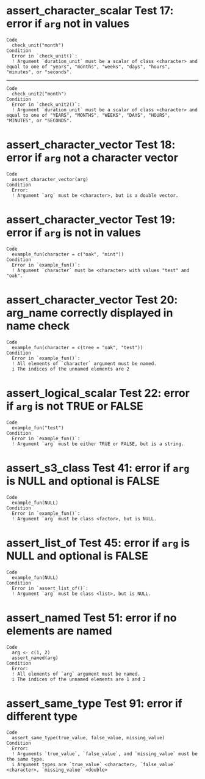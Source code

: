 # assert_character_scalar Test 17: error if `arg` not in values

    Code
      check_unit("month")
    Condition
      Error in `check_unit()`:
      ! Argument `duration_unit` must be a scalar of class <character> and equal to one of "years", "months", "weeks", "days", "hours", "minutes", or "seconds".

---

    Code
      check_unit2("month")
    Condition
      Error in `check_unit2()`:
      ! Argument `duration_unit` must be a scalar of class <character> and equal to one of "YEARS", "MONTHS", "WEEKS", "DAYS", "HOURS", "MINUTES", or "SECONDS".

# assert_character_vector Test 18: error if `arg` not a character vector

    Code
      assert_character_vector(arg)
    Condition
      Error:
      ! Argument `arg` must be <character>, but is a double vector.

# assert_character_vector Test 19: error if `arg` is not in values

    Code
      example_fun(character = c("oak", "mint"))
    Condition
      Error in `example_fun()`:
      ! Argument `character` must be <character> with values "test" and "oak".

# assert_character_vector Test 20: arg_name correctly displayed in name check

    Code
      example_fun(character = c(tree = "oak", "test"))
    Condition
      Error in `example_fun()`:
      ! All elements of `character` argument must be named.
      i The indices of the unnamed elements are 2

# assert_logical_scalar Test 22: error if `arg` is not TRUE or FALSE

    Code
      example_fun("test")
    Condition
      Error in `example_fun()`:
      ! Argument `arg` must be either TRUE or FALSE, but is a string.

# assert_s3_class Test 41: error if `arg` is NULL and optional is FALSE

    Code
      example_fun(NULL)
    Condition
      Error in `example_fun()`:
      ! Argument `arg` must be class <factor>, but is NULL.

# assert_list_of Test 45: error if `arg` is NULL and optional is FALSE

    Code
      example_fun(NULL)
    Condition
      Error in `assert_list_of()`:
      ! Argument `arg` must be class <list>, but is NULL.

# assert_named Test 51: error if no elements are named

    Code
      arg <- c(1, 2)
      assert_named(arg)
    Condition
      Error:
      ! All elements of `arg` argument must be named.
      i The indices of the unnamed elements are 1 and 2

# assert_same_type Test 91: error if different type

    Code
      assert_same_type(true_value, false_value, missing_value)
    Condition
      Error:
      ! Arguments `true_value`, `false_value`, and `missing_value` must be the same type.
      i Argument types are `true_value` <character>, `false_value` <character>, `missing_value` <double>

